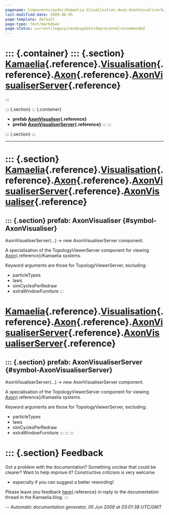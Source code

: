 ```yaml
---
pagename: Components/pydoc/Kamaelia.Visualisation.Axon.AxonVisualiserServer
last-modified-date: 2009-06-05
page-template: default
page-type: text/markdown
page-status: current|legacy|needsupdate|deprecated|recommended
---
```

::: {.container}
::: {.section}
[Kamaelia](/Components/pydoc/Kamaelia.html){.reference}.[Visualisation](/Components/pydoc/Kamaelia.Visualisation.html){.reference}.[Axon](/Components/pydoc/Kamaelia.Visualisation.Axon.html){.reference}.[AxonVisualiserServer](/Components/pydoc/Kamaelia.Visualisation.Axon.AxonVisualiserServer.html){.reference}
=====================================================================================================================================================================================================================================================================================================================
:::

::: {.section}
::: {.container}
-   **prefab
    [AxonVisualiser](/Components/pydoc/Kamaelia.Visualisation.Axon.AxonVisualiserServer.AxonVisualiser.html){.reference}**
-   **prefab
    [AxonVisualiserServer](/Components/pydoc/Kamaelia.Visualisation.Axon.AxonVisualiserServer.AxonVisualiserServer.html){.reference}**
:::
:::

::: {.section}
:::

------------------------------------------------------------------------

::: {.section}
[Kamaelia](/Components/pydoc/Kamaelia.html){.reference}.[Visualisation](/Components/pydoc/Kamaelia.Visualisation.html){.reference}.[Axon](/Components/pydoc/Kamaelia.Visualisation.Axon.html){.reference}.[AxonVisualiserServer](/Components/pydoc/Kamaelia.Visualisation.Axon.AxonVisualiserServer.html){.reference}.[AxonVisualiser](/Components/pydoc/Kamaelia.Visualisation.Axon.AxonVisualiserServer.AxonVisualiser.html){.reference}
==========================================================================================================================================================================================================================================================================================================================================================================================================================================

::: {.section}
prefab: AxonVisualiser {#symbol-AxonVisualiser}
----------------------

AxonVisualiserServer(\...) -\> new AxonVisualiserServer component.

A specialisation of the TopologyViewerServer component for viewing
[Axon](/Docs/Axon/Axon.html){.reference}/Kamaelia systems.

Keyword arguments are those for TopologyViewerServer, excluding:

-   particleTypes
-   laws
-   simCyclesPerRedraw
-   extraWindowFurniture
:::

[Kamaelia](/Components/pydoc/Kamaelia.html){.reference}.[Visualisation](/Components/pydoc/Kamaelia.Visualisation.html){.reference}.[Axon](/Components/pydoc/Kamaelia.Visualisation.Axon.html){.reference}.[AxonVisualiserServer](/Components/pydoc/Kamaelia.Visualisation.Axon.AxonVisualiserServer.html){.reference}.[AxonVisualiserServer](/Components/pydoc/Kamaelia.Visualisation.Axon.AxonVisualiserServer.AxonVisualiserServer.html){.reference}
======================================================================================================================================================================================================================================================================================================================================================================================================================================================

::: {.section}
prefab: AxonVisualiserServer {#symbol-AxonVisualiserServer}
----------------------------

AxonVisualiserServer(\...) -\> new AxonVisualiserServer component.

A specialisation of the TopologyViewerServer component for viewing
[Axon](/Docs/Axon/Axon.html){.reference}/Kamaelia systems.

Keyword arguments are those for TopologyViewerServer, excluding:

-   particleTypes
-   laws
-   simCyclesPerRedraw
-   extraWindowFurniture
:::
:::
:::

::: {.section}
Feedback
========

Got a problem with the documentation? Something unclear that could be
clearer? Want to help improve it? Constructive criticism is very welcome
- especially if you can suggest a better rewording!

Please leave you feedback
[here](../../../cgi-bin/blog/blog.cgi?rm=viewpost&nodeid=1142023701){.reference}
in reply to the documentation thread in the Kamaelia blog.
:::

*\-- Automatic documentation generator, 05 Jun 2009 at 03:01:38 UTC/GMT*
